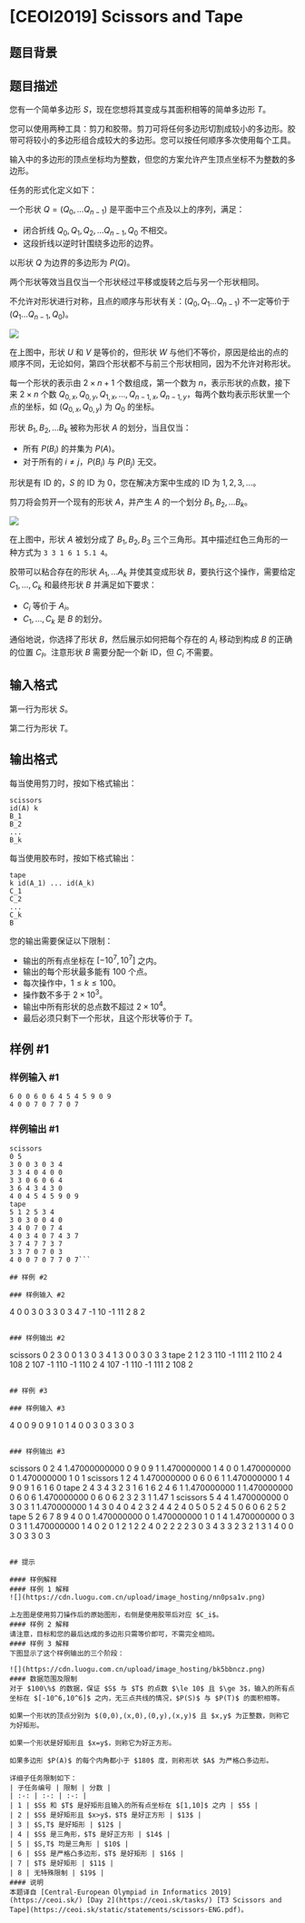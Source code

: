 # [CEOI2019] Scissors and Tape

## 题目背景



## 题目描述

您有一个简单多边形 $S$，现在您想将其变成与其面积相等的简单多边形 $T$。

您可以使用两种工具：剪刀和胶带。剪刀可将任何多边形切割成较小的多边形。胶带可将较小的多边形组合成较大的多边形。您可以按任何顺序多次使用每个工具。

输入中的多边形的顶点坐标均为整数，但您的方案允许产生顶点坐标不为整数的多边形。

任务的形式化定义如下：

一个形状 $Q=(Q_0,\ldots Q_{n-1})$ 是平面中三个点及以上的序列，满足：

- 闭合折线 $Q_0,Q_1,Q_2,\ldots Q_{n-1},Q_0$ 不相交。
- 这段折线以逆时针围绕多边形的边界。

以形状 $Q$ 为边界的多边形为 $P(Q)$。

两个形状等效当且仅当一个形状经过平移或旋转之后与另一个形状相同。

不允许对形状进行对称，且点的顺序与形状有关：$(Q_0,Q_1\ldots Q_{n-1})$ 不一定等价于 $(Q_1\ldots Q_{n-1},Q_0)$。

![](https://cdn.luogu.com.cn/upload/image_hosting/3ttm5ro7.png)

在上图中，形状 $U$ 和 $V$ 是等价的，但形状 $W$ 与他们不等价，原因是给出的点的顺序不同，无论如何，第四个形状都不与前三个形状相同，因为不允许对称形状。

每一个形状的表示由 $2\times n+1$ 个数组成，第一个数为 $n$，表示形状的点数，接下来 $2\times n$ 个数 $Q_{0,x},Q_{0,y},Q_{1,x},\ldots,Q_{n-1,x},Q_{n-1,y}$，每两个数均表示形状里一个点的坐标，如 $(Q_{0,x},Q_{0,y})$ 为 $Q_0$ 的坐标。

形状 $B_1,B_2,\ldots B_k$ 被称为形状 $A$ 的划分，当且仅当：

- 所有 $P(B_i)$ 的并集为 $P(A)$。
- 对于所有的 $i\not=j$，$P(B_i)$ 与 $P(B_j)$ 无交。

形状是有 ID 的，$S$ 的 ID 为 $0$，您在解决方案中生成的 ID 为 $1,2,3,\ldots$。

剪刀将会剪开一个现有的形状 $A$，并产生 $A$ 的一个划分 $B_1,B_2,\ldots B_k$。

![](https://cdn.luogu.com.cn/upload/image_hosting/dz34b81y.png)

在上图中，形状 $A$ 被划分成了 $B_1,B_2,B_3$ 三个三角形。其中描述红色三角形的一种方式为 `3 3 1 6 1 5.1 4`。

胶带可以粘合存在的形状 $A_1,\ldots A_k$ 并使其变成形状 $B$，要执行这个操作，需要给定 $C_1,\ldots,C_k$ 和最终形状 $B$ 并满足如下要求：

- $C_i$ 等价于 $A_i$。
- $C_1,\ldots,C_k$ 是 $B$ 的划分。

通俗地说，你选择了形状 $B$，然后展示如何把每个存在的 $A_i$ 移动到构成 $B$ 的正确的位置 $C_I$。注意形状 $B$ 需要分配一个新 ID，但 $C_i$ 不需要。

## 输入格式

第一行为形状 $S$。

第二行为形状 $T$。

## 输出格式

每当使用剪刀时，按如下格式输出：
```
scissors
id(A) k
B_1
B_2
...
B_k
```
每当使用胶布时，按如下格式输出：
```
tape
k id(A_1) ... id(A_k)
C_1
C_2
...
C_k
B
```
您的输出需要保证以下限制：
- 输出的所有点坐标在 $[-10^7,10^7]$ 之内。
- 输出的每个形状最多能有 $100$ 个点。
- 每次操作中，$1\le k\le 100$。
- 操作数不多于 $2\times 10^3$。
- 输出中所有形状的总点数不超过 $2\times 10^4$。
- 最后必须只剩下一个形状，且这个形状等价于 $T$。

## 样例 #1

### 样例输入 #1
```
6 0 0 6 0 6 4 5 4 5 9 0 9
4 0 0 7 0 7 7 0 7
```

### 样例输出 #1

```
scissors
0 5
3 0 0 3 0 3 4
3 3 4 0 4 0 0
3 3 0 6 0 6 4
3 6 4 3 4 3 0
4 0 4 5 4 5 9 0 9
tape
5 1 2 5 3 4
3 0 3 0 0 4 0
3 4 0 7 0 7 4
4 0 3 4 0 7 4 3 7
3 7 4 7 7 3 7
3 3 7 0 7 0 3
4 0 0 7 0 7 7 0 7```

## 样例 #2

### 样例输入 #2
```
4 0 0 3 0 3 3 0 3
4 7 -1 10 -1 11 2 8 2
```

### 样例输出 #2

```
scissors
0 2
3 0 0 1 3 0 3
4 1 3 0 0 3 0 3 3
tape
2 1 2
3 110 -1 111 2 110 2
4 108 2 107 -1 110 -1 110 2
4 107 -1 110 -1 111 2 108 2
```

## 样例 #3

### 样例输入 #3
```
4 0 0 9 0 9 1 0 1
4 0 0 3 0 3 3 0 3
```

### 样例输出 #3

```
scissors
0 2
4 1.47000000000 0 9 0 9 1 1.470000000 1
4 0 0 1.470000000 0 1.470000000 1 0 1
scissors
1 2
4 1.470000000 0 6 0 6 1 1.470000000 1
4 9 0 9 1 6 1 6 0
tape
2 4 3
4 3 2 3 1 6 1 6 2
4 6 1 1.470000000 1 1.470000000 0 6 0
6 1.470000000 0 6 0 6 2 3 2 3 1 1.47 1
scissors
5 4
4 1.470000000 0 3 0 3 1 1.470000000 1
4 3 0 4 0 4 2 3 2
4 4 2 4 0 5 0 5 2
4 5 0 6 0 6 2 5 2
tape
5 2 6 7 8 9
4 0 0 1.470000000 0 1.470000000 1 0 1
4 1.470000000 0 3 0 3 1 1.470000000 1
4 0 2 0 1 2 1 2 2
4 0 2 2 2 2 3 0 3
4 3 3 2 3 2 1 3 1
4 0 0 3 0 3 3 0 3
```

## 提示

#### 样例解释
#### 样例 1 解释
![](https://cdn.luogu.com.cn/upload/image_hosting/nn0psa1v.png)

上左图是使用剪刀操作后的原始图形，右侧是使用胶带后对应 $C_i$。
#### 样例 2 解释
请注意，目标和您的最后达成的多边形只需等价即可，不需完全相同。
#### 样例 3 解释
下图显示了这个样例输出的三个阶段：

![](https://cdn.luogu.com.cn/upload/image_hosting/bk5bbncz.png)
#### 数据范围及限制
对于 $100\%$ 的数据，保证 $S$ 与 $T$ 的点数 $\le 10$ 且 $\ge 3$，输入的所有点坐标在 $[-10^6,10^6]$ 之内，无三点共线的情况，$P(S)$ 与 $P(T)$ 的面积相等。

如果一个形状的顶点分别为 $(0,0),(x,0),(0,y),(x,y)$ 且 $x,y$ 为正整数，则称它为好矩形。

如果一个形状是好矩形且 $x=y$，则称它为好正方形。

如果多边形 $P(A)$ 的每个内角都小于 $180$ 度，则称形状 $A$ 为严格凸多边形。

详细子任务限制如下：
| 子任务编号 | 限制 | 分数 |
| :-: | :-: | :-: |
| 1 | $S$ 和 $T$ 是好矩形且输入的所有点坐标在 $[1,10]$ 之内 | $5$ | 
| 2 | $S$ 是好矩形且 $x>y$，$T$ 是好正方形 | $13$ |
| 3 | $S,T$ 是好矩形 | $12$ |
| 4 | $S$ 是三角形，$T$ 是好正方形 | $14$ |
| 5 | $S,T$ 均是三角形 | $10$ |
| 6 | $S$ 是严格凸多边形，$T$ 是好矩形 | $16$ |
| 7 | $T$ 是好矩形 | $11$ |
| 8 | 无特殊限制 | $19$ |
#### 说明
本题译自 [Central-European Olympiad in Informatics 2019](https://ceoi.sk/) [Day 2](https://ceoi.sk/tasks/) [T3 Scissors and Tape](https://ceoi.sk/static/statements/scissors-ENG.pdf)。
